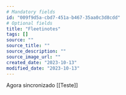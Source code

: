 ```yaml
---
# Mandatory fields
id: "009f9d5a-cbd7-451a-b467-35aa0c3d8cdd"
# Optional fields
title: "Fleetinotes"
tags: []
source: ""
source_title: ""
source_description: ""
source_image_url: ""
created_date: "2023-10-13"
modified_date: "2023-10-13"
---
```

Agora sincronizado [[Teste]]